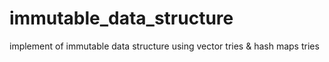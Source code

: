 # immutable_data_structure
implement of immutable data structure using vector tries &  hash maps tries
